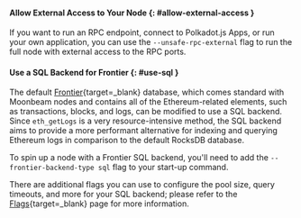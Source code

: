#### Allow External Access to Your Node {: #allow-external-access }

If you want to run an RPC endpoint, connect to Polkadot.js Apps, or run your own application, you can use the `--unsafe-rpc-external` flag to run the full node with external access to the RPC ports.

#### Use a SQL Backend for Frontier {: #use-sql }

The default [Frontier](/learn/features/eth-compatibility/#frontier){target=_blank} database, which comes standard with Moonbeam nodes and contains all of the Ethereum-related elements, such as transactions, blocks, and logs, can be modified to use a SQL backend. Since `eth_getLogs` is a very resource-intensive method, the SQL backend aims to provide a more performant alternative for indexing and querying Ethereum logs in comparison to the default RocksDB database.

To spin up a node with a Frontier SQL backend, you'll need to add the `--frontier-backend-type sql` flag to your start-up command.

There are additional flags you can use to configure the pool size, query timeouts, and more for your SQL backend; please refer to the [Flags](/node-operators/networks/run-a-node/flags#flags-for-sql-backend){target=_blank} page for more information.
